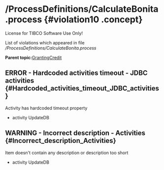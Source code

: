 # /ProcessDefinitions/CalculateBonita.process {#violation10 .concept}

License for TIBCO Software Use Only!

List of violations which appeared in file */ProcessDefinitions/CalculateBonita.process*

**Parent topic:**[GrantingCredit](../../../qa/projects/GrantingCredit.md)

## ERROR - Hardcoded activities timeout - JDBC activities {#Hardcoded_activities_timeout_JDBC_activities}

Activity has hardcoded timeout property

-   activity UpdateDB

## WARNING - Incorrect description - Activities {#Incorrect_description_Activities}

Item doesn't contain any description or description too short

-   activity UpdateDB

